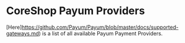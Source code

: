 # CoreShop Payum Providers

[Here]https://github.com/Payum/Payum/blob/master/docs/supported-gateways.md) is a list of all available Payum Payment Providers.

